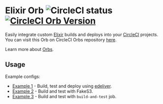 # Elixir Orb ![CircleCI status](https://circleci.com/gh/coletiv/circleci-elixir-orb.svg "CircleCI status") [![CircleCI Orb Version](https://img.shields.io/badge/endpoint.svg?url=https://badges.circleci.io/orb/coletiv/elixir)](https://circleci.com/orbs/registry/orb/coletiv/elixir)

Easily integrate custom [Elixir](https://elixir-lang.org) builds and deploys into your [CircleCI](https://circleci.com/ "CircleCI") projects. You can visit this Orb on CircleCI Orbs repository [here](https://circleci.com/orbs/registry/orb/coletiv/elixir).

Learn more about [Orbs](https://github.com/CircleCI-Public/config-preview-sdk/blob/master/docs/using-orbs.md "orb").

## Usage

Example configs:

- [Example 1](src/examples/build-test-deploy.yml) - Build, test and deploy using [edeliver](https://github.com/edeliver/edeliver).
- [Example 2](src/examples/build-test-with-fakes3.yml) - Build and test with FakeS3.
- [Example 3](src/examples/build-test-minimal.yml) - Build and test with `build-and-test` job.
